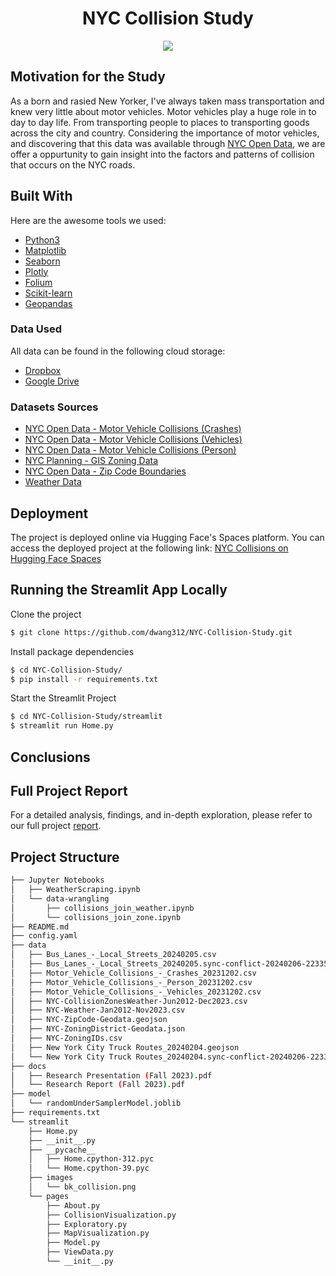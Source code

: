 <div align ="center">
  <h1>NYC Collision Study</h1>
  <img src="https://cdn-images.the-express.com/img/dynamic/10/590x/secondary/NYC-crash-24494.jpg?r=1688426470795"/>
</div>
 

<!-- ABOUT THE PROJECT -->
## Motivation for the Study
As a born and rasied New Yorker, I've always taken mass transportation and knew very little about motor vehicles. Motor vehicles play a huge role in to day to day life. From transporting people to places to transporting goods across the city and country. Considering the importance of motor vehicles, and discovering that this data was available through [NYC Open Data](https://opendata.cityofnewyork.us/), we are offer a oppurtunity to gain insight into the factors and patterns of collision that occurs on the NYC roads.

## Built With

Here are the awesome tools we used:

* [Python3](https://www.python.org/download/releases/3.0/)
* [Matplotlib](https://matplotlib.org/)
* [Seaborn](https://seaborn.pydata.org/)
* [Plotly](https://plotly.com/)
* [Folium](https://python-visualization.github.io/folium/)
* [Scikit-learn](https://scikit-learn.org/stable/)
* [Geopandas](https://geopandas.org/en/stable/)

### Data Used
All data can be found in the following cloud storage:
- [Dropbox](https://www.dropbox.com/scl/fo/hc058smdtlxnhzkrmqcoc/h?rlkey=sdkp7fopicas4v2zl8szy9jxr&dl=0)
- [Google Drive](https://drive.google.com/drive/folders/1buPeDXX0it8zFgjv90V684iUyqIiMwId?usp=drive_link)

### Datasets Sources
- [NYC Open Data - Motor Vehicle Collisions (Crashes)](https://data.cityofnewyork.us/Public-Safety/Motor-Vehicle-Collisions-Crashes/h9gi-nx95)
- [NYC Open Data - Motor Vehicle Collisions (Vehicles)](https://data.cityofnewyork.us/Public-Safety/Motor-Vehicle-Collisions-Vehicles/bm4k-52h4)
- [NYC Open Data - Motor Vehicle Collisions (Person)](https://data.cityofnewyork.us/Public-Safety/Motor-Vehicle-Collisions-Person/f55k-p6yu)
- [NYC Planning - GIS Zoning Data](https://www.nyc.gov/site/planning/data-maps/open-data/dwn-gis-zoning.page#metadata)
- [NYC Open Data - Zip Code Boundaries](https://data.beta.nyc/en/dataset/nyc-zip-code-tabulation-areas/resource/894e9162-871c-4552-a09c-c6915d8783fb)
- [Weather Data](https://www.wunderground.com/)

## Deployment

The project is deployed online via Hugging Face's Spaces platform. You can access the deployed project at the following link: [NYC Collisions on Hugging Face Spaces](<https://huggingface.co/spaces/Asaiko/nyc-collisions>)

## Running the Streamlit App Locally

Clone the project
```bash
$ git clone https://github.com/dwang312/NYC-Collision-Study.git
```

Install package dependencies
```bash
$ cd NYC-Collision-Study/
$ pip install -r requirements.txt
```

Start the Streamlit Project
```bash
$ cd NYC-Collision-Study/streamlit
$ streamlit run Home.py
```

## Conclusions

## Full Project Report

For a detailed analysis, findings, and in-depth exploration, please refer to our full project [report](https://github.com/dwang312/NYC-Collision-Study/blob/main/docs/Research%20Report%20(Fall%202023).pdf).



## Project Structure
```bash
├── Jupyter Notebooks
│   ├── WeatherScraping.ipynb
│   └── data-wrangling
│       ├── collisions_join_weather.ipynb
│       └── collisions_join_zone.ipynb
├── README.md
├── config.yaml
├── data
│   ├── Bus_Lanes_-_Local_Streets_20240205.csv
│   ├── Bus_Lanes_-_Local_Streets_20240205.sync-conflict-20240206-223355-Q4VNPYT.csv
│   ├── Motor_Vehicle_Collisions_-_Crashes_20231202.csv
│   ├── Motor_Vehicle_Collisions_-_Person_20231202.csv
│   ├── Motor_Vehicle_Collisions_-_Vehicles_20231202.csv
│   ├── NYC-CollisionZonesWeather-Jun2012-Dec2023.csv
│   ├── NYC-Weather-Jan2012-Nov2023.csv
│   ├── NYC-ZipCode-Geodata.geojson
│   ├── NYC-ZoningDistrict-Geodata.json
│   ├── NYC-ZoningIDs.csv
│   ├── New York City Truck Routes_20240204.geojson
│   └── New York City Truck Routes_20240204.sync-conflict-20240206-223356-Q4VNPYT.geojson
├── docs
│   ├── Research Presentation (Fall 2023).pdf
│   └── Research Report (Fall 2023).pdf
├── model
│   └── randomUnderSamplerModel.joblib
├── requirements.txt
└── streamlit
    ├── Home.py
    ├── __init__.py
    ├── __pycache__
    │   ├── Home.cpython-312.pyc
    │   └── Home.cpython-39.pyc
    ├── images
    │   └── bk_collision.png
    └── pages
        ├── About.py
        ├── CollisionVisualization.py
        ├── Exploratory.py
        ├── MapVisualization.py
        ├── Model.py
        ├── ViewData.py
        └── __init__.py
```

<!-- MARKDOWN LINKS AND IMAGES -->
